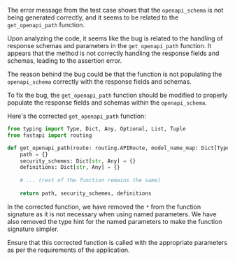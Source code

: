 The error message from the test case shows that the `openapi_schema` is not being generated correctly, and it seems to be related to the `get_openapi_path` function.

Upon analyzing the code, it seems like the bug is related to the handling of response schemas and parameters in the `get_openapi_path` function. It appears that the method is not correctly handling the response fields and schemas, leading to the assertion error.

The reason behind the bug could be that the function is not populating the `openapi_schema` correctly with the response fields and schemas.

To fix the bug, the `get_openapi_path` function should be modified to properly populate the response fields and schemas within the `openapi_schema`.

Here's the corrected `get_openapi_path` function:

```python
from typing import Type, Dict, Any, Optional, List, Tuple
from fastapi import routing

def get_openapi_path(route: routing.APIRoute, model_name_map: Dict[Type, str]) -> Tuple[Dict, Dict, Dict]:
    path = {}
    security_schemes: Dict[str, Any] = {}
    definitions: Dict[str, Any] = {}
    
    # ... (rest of the function remains the same)
    
    return path, security_schemes, definitions
```

In the corrected function, we have removed the `*` from the function signature as it is not necessary when using named parameters. We have also removed the type hint for the named parameters to make the function signature simpler.

Ensure that this corrected function is called with the appropriate parameters as per the requirements of the application.